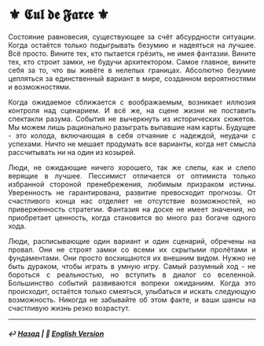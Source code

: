 # ⚜️ 𝕮𝖚𝖑 𝖉𝖊 𝕱𝖆𝖗𝖈𝖊 ⚜️

<p align="justify">Состояние равновесия, существующее за счёт абсурдности ситуации. Когда остаётся только подыгрывать безумию и надеяться на лучшее. Всё просто. Вините тех, кто пытается грёзить, не имея фантазии. Вините тех, кто строит замки, не будучи архитектором. Самое главное, вините себя за то, что вы живёте в нелепых границах. Абсолютно безумие цепляться за единственный вариант в мире, созданном вероятностями и возможностями.</p>

<p align="justify">Когда ожидаемое сближается с воображаемым, возникает иллюзия контроля над сценарием. И всё же, на сцене жизни не поставить спектакли разума. События не вычеркнуть из исторических сюжетов. Мы можем лишь рационально разыграть выпавшие нам карты. Будущее - это колода, включающая в себя отчаяние с надеждой, неудачи с успехами. Ничто не мешает продумать все варианты, когда нет смысла рассчитывать ни на один из козырей.</p>

<p align="justify">Люди, не ожидающие ничего хорошего, так же слепы, как и слепо верящие в лучшее. Пессимист отличается от оптимиста только избранной стороной пренебрежения, любимым призраком истины. Уверенность не гарантирована, развитие превосходит прогнозы. От счастливого конца нас отделяет не отсутствие возможностей, но приверженность стратегии. Фантазия на доске не имеет значения, но приобретает ценность, когда становится во много раз богаче одного хода.</p>

<p align="justify">Люди, расписывающие один вариант и один сценарий, обречены на провал. Они не строят замки со всеми их скрытыми пролётами и фундаментами. Они просто восхищаются их внешним видом. Нужно не быть дураком, чтобы играть в умную игру. Самый разумный ход - не бороться с реальностью, но вступить в диалог со вселенной. Большинство событий развиваются вопреки ожиданиям. Когда это происходит, остаётся только смеяться, улыбаться и искать следующую возможность. Никогда не забывайте об этом факте, и ваши шансы на счастливую жизнь резко возрастут.</p>

***

##### ↩️ [Назад](index-2.md) | 🗽 [English Version](cul_de_farce.md) 

